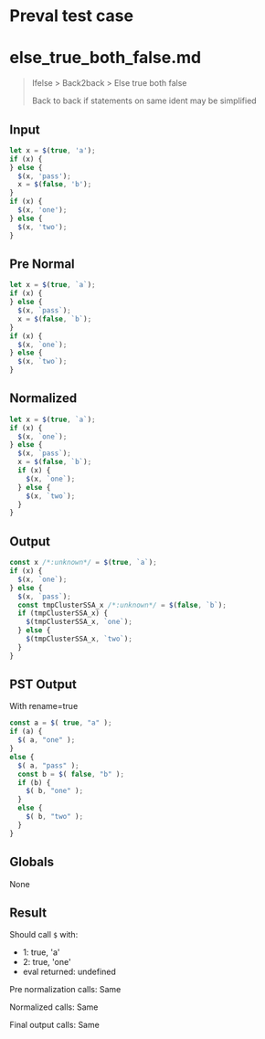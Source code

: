 # Preval test case

# else_true_both_false.md

> Ifelse > Back2back > Else true both false
>
> Back to back if statements on same ident may be simplified

## Input

`````js filename=intro
let x = $(true, 'a');
if (x) {
} else {
  $(x, 'pass');
  x = $(false, 'b');
}
if (x) {
  $(x, 'one');
} else {
  $(x, 'two');
}
`````

## Pre Normal


`````js filename=intro
let x = $(true, `a`);
if (x) {
} else {
  $(x, `pass`);
  x = $(false, `b`);
}
if (x) {
  $(x, `one`);
} else {
  $(x, `two`);
}
`````

## Normalized


`````js filename=intro
let x = $(true, `a`);
if (x) {
  $(x, `one`);
} else {
  $(x, `pass`);
  x = $(false, `b`);
  if (x) {
    $(x, `one`);
  } else {
    $(x, `two`);
  }
}
`````

## Output


`````js filename=intro
const x /*:unknown*/ = $(true, `a`);
if (x) {
  $(x, `one`);
} else {
  $(x, `pass`);
  const tmpClusterSSA_x /*:unknown*/ = $(false, `b`);
  if (tmpClusterSSA_x) {
    $(tmpClusterSSA_x, `one`);
  } else {
    $(tmpClusterSSA_x, `two`);
  }
}
`````

## PST Output

With rename=true

`````js filename=intro
const a = $( true, "a" );
if (a) {
  $( a, "one" );
}
else {
  $( a, "pass" );
  const b = $( false, "b" );
  if (b) {
    $( b, "one" );
  }
  else {
    $( b, "two" );
  }
}
`````

## Globals

None

## Result

Should call `$` with:
 - 1: true, 'a'
 - 2: true, 'one'
 - eval returned: undefined

Pre normalization calls: Same

Normalized calls: Same

Final output calls: Same
